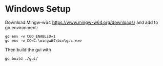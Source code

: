 # Windows Setup

Download Mingw-w64 https://www.mingw-w64.org/downloads/ and add to go environment:

```console
go env -w CGO_ENABLED=1
go env -w CC=C:\mingw64\bin\gcc.exe
```
Then build the gui with

```console
go build ./gui/
```